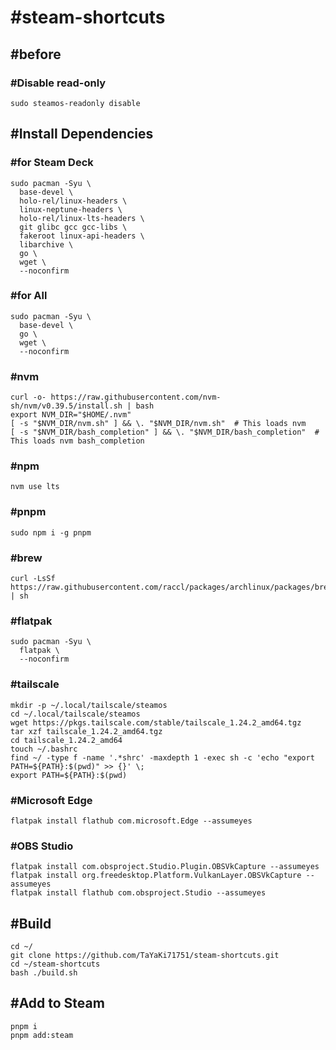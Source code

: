 # #steam-shortcuts
## #before
### #Disable read-only
```
sudo steamos-readonly disable
```
## #Install Dependencies
### #for Steam Deck
```
sudo pacman -Syu \
  base-devel \
  holo-rel/linux-headers \
  linux-neptune-headers \
  holo-rel/linux-lts-headers \
  git glibc gcc gcc-libs \
  fakeroot linux-api-headers \
  libarchive \
  go \
  wget \
  --noconfirm
```
### #for All
```
sudo pacman -Syu \
  base-devel \
  go \
  wget \
  --noconfirm
```
### #nvm
```
curl -o- https://raw.githubusercontent.com/nvm-sh/nvm/v0.39.5/install.sh | bash
export NVM_DIR="$HOME/.nvm"
[ -s "$NVM_DIR/nvm.sh" ] && \. "$NVM_DIR/nvm.sh"  # This loads nvm
[ -s "$NVM_DIR/bash_completion" ] && \. "$NVM_DIR/bash_completion"  # This loads nvm bash_completion
```
### #npm
```
nvm use lts
```
### #pnpm
```
sudo npm i -g pnpm
```
### #brew
```
curl -LsSf https://raw.githubusercontent.com/raccl/packages/archlinux/packages/brew.sh | sh
```
### #flatpak
```
sudo pacman -Syu \
  flatpak \
  --noconfirm
```
### #tailscale
```
mkdir -p ~/.local/tailscale/steamos
cd ~/.local/tailscale/steamos
wget https://pkgs.tailscale.com/stable/tailscale_1.24.2_amd64.tgz
tar xzf tailscale_1.24.2_amd64.tgz
cd tailscale_1.24.2_amd64
touch ~/.bashrc
find ~/ -type f -name '.*shrc' -maxdepth 1 -exec sh -c 'echo "export PATH=${PATH}:$(pwd)" >> {}' \;
export PATH=${PATH}:$(pwd)
```
### #Microsoft Edge
```
flatpak install flathub com.microsoft.Edge --assumeyes
```
### #OBS Studio
```
flatpak install com.obsproject.Studio.Plugin.OBSVkCapture --assumeyes
flatpak install org.freedesktop.Platform.VulkanLayer.OBSVkCapture --assumeyes
flatpak install flathub com.obsproject.Studio --assumeyes
```

## #Build
```
cd ~/
git clone https://github.com/TaYaKi71751/steam-shortcuts.git
cd ~/steam-shortcuts
bash ./build.sh
```
## #Add to Steam
```
pnpm i
pnpm add:steam
```
